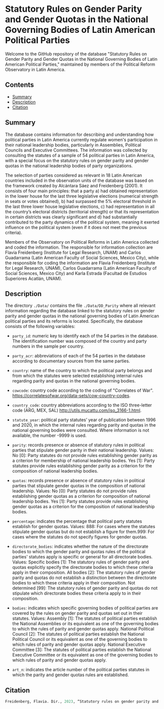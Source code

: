 # Statutory Rules on Gender Parity and Gender Quotas in the National Governing Bodies of Latin American Political Parties

Welcome to the GitHub repository of the database "Statutory Rules on Gender Parity and Gender Quotas in the National Governing Bodies of Latin American Political Parties," maintained by members of the Political Reform Observatory in Latin America.

## Contents

- [Summary](#summary)
- [Description](#description)
- [Citation](#citation)

## Summary

The database contains information for describing and understanding how political parties in Latin America currently regulate women's participation in their national leadership bodies, particularly in Assemblies, Political Councils and Executive Committees. The information was collected by consulting the statutes of a sample of 54 political parties in Latin America, with a special focus on the statutory rules on gender parity and gender quotas in the national leadership bodies of party organizations. 

The selection of parties considered as relevant in 18 Latin American countries included in the observation units of the database was based on the framework created by Alcántara Sáez and Freidenberg (2001). It consists of four main principles: that a party a) had obtained representation in the lower house for the last three legislative elections (numerical strength in seats or votes obtained), b) had surpassed the 5% electoral threshold in the last three lower house legislative elections, c) had representation in all the country’s electoral districts (territorial strength) or that its representation in certain districts was clearly significant and d) had substantially  contributed to the party dynamics of the political system, meaning it exerted influence on the political system (even if it does not meet the previous criteria).

Members of the Observatory on Political Reforms in Latin America collected and coded the information. The responsible for information collection are Flavia Freidenberg (Institute for Legal Research, UNAM) and Carlos Guadarrama (Latin American Faculty of Social Sciences, Mexico City), while the responsible for coding the information are Flavia Freidenberg (Institute for Legal Research, UNAM), Carlos Guadarrama (Latin American Faculty of Social Sciences, Mexico City) and Karla Estrada (Facultad de Estudios Superiores Acatlán, UNAM). 

## Description

The directory `./Data/` contains the file `./Data/DD_Parity` where all relevant information regarding the database linked to the statutory rules on gender parity and gender quotas in the national governing bodies of Latin American political parties and its reforms is located. Specifically, the database consists of the following variables:

-   `party_id`: numeric key to identify each of the 54 parties in the database. The identification number was composed of the country and party numbers in the sample per country.

-   `party_acr`: abbreviations of each of the 54 parties in the database according to documentary sources from the same parties.

-   `country`: name of the country to which the political party belongs and from which the statutes were selected establishing internal rules regarding parity and quotas in the national governing bodies.

-   `cowcode`: country code according to the coding of "Correlates of War".
 https://correlatesofwar.org/data-sets/cow-country-codes.

-   `country_code`: country abbreviations according to the ISO three-letter code (ARG, MEX, SAL) http://utils.mucattu.com/iso_3166-1.html.

-   `statute_year`: political party statutes’ year of publication between 1996 and 2020, in which the internal rules regarding parity and quotas in the national governing bodies were consulted. Where information is not available, the number -9999 is used. 

-   `parity`: records presence or absence of statutory rules in political parties that stipulate gender parity in their national leadership. Values: No [0]: Party statutes do not provide rules establishing gender parity as a criterion for membership of national leadership bodies. Yes [1]: Party statutes provide rules establishing gender parity as a criterion for the composition of national leadership bodies.

-   `quotas`: records presence or absence of statutory rules in political parties that stipulate gender quotas in the composition of national leadership. Values: No [0]: Party statutes do not provide rules establishing gender quotas as a criterion for composition of national leadership bodies. Yes [1]: Party statutes provide rules establishing gender quotas as a criterion for the composition of national leadership bodies.

-   `percentage`: indicates the percentage that political party statutes establish for gender quotas. Values: 888: For cases where the statutes stipulate gender quotas but do not establish a figure for them.999: For cases where the statutes do not specify figures for gender quotas.

-   `directorate_bodies`: indicates whether the nature of the directorate bodies to which the gender parity and quotas rules of the political parties' statutes apply is specific or general for all directorate bodies. Values: Specific bodies [1]: The statutory rules of gender parity and quotas explicitly specify the directorate bodies to which these criteria apply in their composition. All bodies [2]: The statutory rules of gender parity and quotas do not establish a distinction between the directorate bodies to which these criteria apply in their composition. Not determined [99]: The statutory rules of gender parity and quotas do not stipulate which directorate bodies these criteria apply to in their composition.

-   `bodies`: indicates which specific governing bodies of political parties are covered by the rules on gender parity and quotas set out in their statutes. Values: Assembly [1]: The statutes of political parties establish the National Assemblies or its equivalent as one of the governing bodies to which the rules of parity and gender quotas apply. National Political Council [2]: The statutes of political parties establish the National Political Council or its equivalent as one of the governing bodies to which rules of parity and gender quotas apply. National Executive Committee [3]: The statutes of political parties establish the National Executive Committee or its equivalent as one of the governing bodies to which rules of parity and gender quotas apply. 

-   `art_n`: indicates the article number of the political parties statutes in which the parity and gender quotas rules are established.

## Citation

``` r
Freidenberg, Flavia. Dir., 2023, “Statutory rules on gender parity and quotas in the national leadership bodies in Latin American political parties”. Observatory of Political Reforms in Latin America (1978-2023). Mexico City: Institute for Legal Research (IIJ-UNAM) and Washington, D.C.: Secretariat for Strengthening Democracy of the Organization of American (SSD/OAS), V1. Available at: https://bit.ly/3E09uVL
```